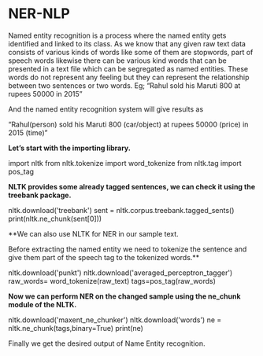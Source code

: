 # NER-NLP
Named entity recognition is a process where the named entity gets identified and linked to its class. As we know that any given raw text data consists of various kinds of words like some of them are stopwords, part of speech words likewise there can be various kind words that can be presented in a text file which can be segregated as named entities. These words do not represent any feeling but they can represent the relationship between two sentences or two words.
Eg;
“Rahul sold his Maruti 800 at rupees 50000 in 2015”

And the named entity recognition system will give results as 

“Rahul(person) sold his Maruti 800 (car/object) at rupees 50000 (price) in 2015 (time)”

**Let’s start with the importing library.**

import nltk
from nltk.tokenize import word_tokenize
from nltk.tag import pos_tag

**NLTK provides some already tagged sentences, we can check it using the treebank package.**

nltk.download('treebank')
sent = nltk.corpus.treebank.tagged_sents()
print(nltk.ne_chunk(sent[0]))

**We can also use NLTK for NER in our sample text.

Before extracting the named entity we need to tokenize the sentence and give them part of the speech tag to the tokenized words.**

nltk.download('punkt')
nltk.download('averaged_perceptron_tagger')
raw_words= word_tokenize(raw_text)
tags=pos_tag(raw_words)

**Now we can perform NER on the changed sample using the ne_chunk module of the NLTK.**

nltk.download('maxent_ne_chunker')
nltk.download('words')
ne = nltk.ne_chunk(tags,binary=True)
print(ne)

Finally we get the desired output of Name Entity recognition.
